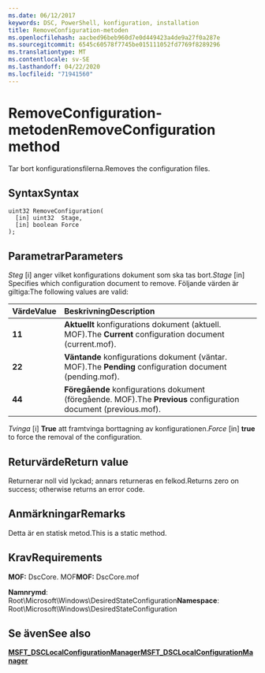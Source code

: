 ```yaml
---
ms.date: 06/12/2017
keywords: DSC, PowerShell, konfiguration, installation
title: RemoveConfiguration-metoden
ms.openlocfilehash: aacbed96beb960d7e0d449423a4de9a27f0a287e
ms.sourcegitcommit: 6545c60578f7745be015111052fd7769f8289296
ms.translationtype: MT
ms.contentlocale: sv-SE
ms.lasthandoff: 04/22/2020
ms.locfileid: "71941560"
---
```

# <a name="removeconfiguration-method"></a><span data-ttu-id="b0e39-103">RemoveConfiguration-metoden</span><span class="sxs-lookup"><span data-stu-id="b0e39-103">RemoveConfiguration method</span></span>

<span data-ttu-id="b0e39-104">Tar bort konfigurationsfilerna.</span><span class="sxs-lookup"><span data-stu-id="b0e39-104">Removes the configuration files.</span></span>

## <a name="syntax"></a><span data-ttu-id="b0e39-105">Syntax</span><span class="sxs-lookup"><span data-stu-id="b0e39-105">Syntax</span></span>

```mof
uint32 RemoveConfiguration(
  [in] uint32  Stage,
  [in] boolean Force
);
```

## <a name="parameters"></a><span data-ttu-id="b0e39-106">Parametrar</span><span class="sxs-lookup"><span data-stu-id="b0e39-106">Parameters</span></span>

<span data-ttu-id="b0e39-107">*Steg* \[i\] anger vilket konfigurations dokument som ska tas bort.</span><span class="sxs-lookup"><span data-stu-id="b0e39-107">*Stage* \[in\] Specifies which configuration document to remove.</span></span> <span data-ttu-id="b0e39-108">Följande värden är giltiga:</span><span class="sxs-lookup"><span data-stu-id="b0e39-108">The following values are valid:</span></span>

|<span data-ttu-id="b0e39-109">Värde</span><span class="sxs-lookup"><span data-stu-id="b0e39-109">Value</span></span> |<span data-ttu-id="b0e39-110">Beskrivning</span><span class="sxs-lookup"><span data-stu-id="b0e39-110">Description</span></span> |
|:--- |:---|
|<span data-ttu-id="b0e39-111">**1**</span><span class="sxs-lookup"><span data-stu-id="b0e39-111">**1**</span></span> | <span data-ttu-id="b0e39-112">**Aktuellt** konfigurations dokument (aktuell. MOF).</span><span class="sxs-lookup"><span data-stu-id="b0e39-112">The **Current** configuration document (current.mof).</span></span> |
|<span data-ttu-id="b0e39-113">**2**</span><span class="sxs-lookup"><span data-stu-id="b0e39-113">**2**</span></span> | <span data-ttu-id="b0e39-114">**Väntande** konfigurations dokument (väntar. MOF).</span><span class="sxs-lookup"><span data-stu-id="b0e39-114">The **Pending** configuration document (pending.mof).</span></span>  |
|<span data-ttu-id="b0e39-115">**4**</span><span class="sxs-lookup"><span data-stu-id="b0e39-115">**4**</span></span> | <span data-ttu-id="b0e39-116">**Föregående** konfigurations dokument (föregående. MOF).</span><span class="sxs-lookup"><span data-stu-id="b0e39-116">The **Previous** configuration document (previous.mof).</span></span> |

<span data-ttu-id="b0e39-117">*Tvinga* \[i\] **True** att framtvinga borttagning av konfigurationen.</span><span class="sxs-lookup"><span data-stu-id="b0e39-117">*Force* \[in\] **true** to force the removal of the configuration.</span></span>

## <a name="return-value"></a><span data-ttu-id="b0e39-118">Returvärde</span><span class="sxs-lookup"><span data-stu-id="b0e39-118">Return value</span></span>

<span data-ttu-id="b0e39-119">Returnerar noll vid lyckad; annars returneras en felkod.</span><span class="sxs-lookup"><span data-stu-id="b0e39-119">Returns zero on success; otherwise returns an error code.</span></span>

## <a name="remarks"></a><span data-ttu-id="b0e39-120">Anmärkningar</span><span class="sxs-lookup"><span data-stu-id="b0e39-120">Remarks</span></span>

<span data-ttu-id="b0e39-121">Detta är en statisk metod.</span><span class="sxs-lookup"><span data-stu-id="b0e39-121">This is a static method.</span></span>

## <a name="requirements"></a><span data-ttu-id="b0e39-122">Krav</span><span class="sxs-lookup"><span data-stu-id="b0e39-122">Requirements</span></span>

<span data-ttu-id="b0e39-123">**MOF:** DscCore. MOF</span><span class="sxs-lookup"><span data-stu-id="b0e39-123">**MOF:** DscCore.mof</span></span>

<span data-ttu-id="b0e39-124">**Namnrymd**: Root\Microsoft\Windows\DesiredStateConfiguration</span><span class="sxs-lookup"><span data-stu-id="b0e39-124">**Namespace**: Root\Microsoft\Windows\DesiredStateConfiguration</span></span>

## <a name="see-also"></a><span data-ttu-id="b0e39-125">Se även</span><span class="sxs-lookup"><span data-stu-id="b0e39-125">See also</span></span>

[<span data-ttu-id="b0e39-126">**MSFT_DSCLocalConfigurationManager**</span><span class="sxs-lookup"><span data-stu-id="b0e39-126">**MSFT_DSCLocalConfigurationManager**</span></span>](msft-dsclocalconfigurationmanager.md)
